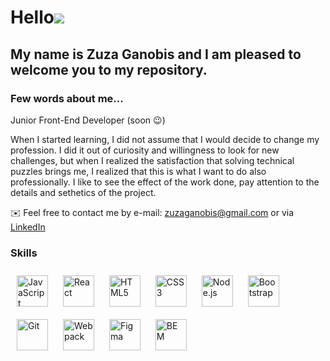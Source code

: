 # Hello![](https://user-images.githubusercontent.com/18350557/176309783-0785949b-9127-417c-8b55-ab5a4333674e.gif)

## My name is Zuza Ganobis and I am pleased to welcome you to my repository.

### Few words about me...

Junior Front-End Developer (soon :wink:)

When I started learning, I did not assume that I would decide to change my profession. I did it out of curiosity and willingness to look for new challenges, but when I realized the satisfaction that solving technical puzzles brings me, I realized that this is what I want to do also professionally. I like to see the effect of the work done, pay attention to the details and sethetics of the project.

✉️ Feel free to contact me by e-mail: [zuzaganobis@gmail.com](mailto:zuzaganobis@gmail.com) or via [LinkedIn](https://www.linkedin.com/in/zuzanna-ganobis-165659174/)

### Skills

<p align="left">
<img style="margin: 10px" src="https://profilinator.rishav.dev/skills-assets/javascript-original.svg" alt="JavaScript" height="50" />  
<img style="margin: 10px" src="https://profilinator.rishav.dev/skills-assets/react-original-wordmark.svg" alt="React" height="50" />  
<img style="margin: 10px" src="https://profilinator.rishav.dev/skills-assets/html5-original-wordmark.svg" alt="HTML5" height="50" />  
<img style="margin: 10px" src="https://profilinator.rishav.dev/skills-assets/css3-original-wordmark.svg" alt="CSS3" height="50" />  
<img style="margin: 10px" src="https://profilinator.rishav.dev/skills-assets/nodejs-original-wordmark.svg" alt="Node.js" height="50" />
<img style="margin: 10px" src="https://profilinator.rishav.dev/skills-assets/bootstrap-plain.svg" alt="Bootstrap" height="50" /> 
<img style="margin: 10px" src="https://profilinator.rishav.dev/skills-assets/git-scm-icon.svg" alt="Git" height="50" />  
<img style="margin: 10px" src="https://profilinator.rishav.dev/skills-assets/webpack-original.svg" alt="Webpack" height="50" />  
<img style="margin: 10px" src="https://profilinator.rishav.dev/skills-assets/figma-icon.svg" alt="Figma" height="50" /> 
<img style="margin: 10px" src="https://profilinator.rishav.dev/skills-assets/bem.svg" alt="BEM" height="50" />  
</p>


